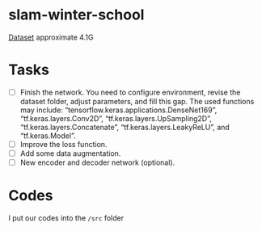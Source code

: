 # slam-winter-school


[Dataset](https://studentutsedu-my.sharepoint.com/personal/12514586_student_uts_edu_au/_layouts/15/onedrive.aspx?id=%2Fpersonal%2F12514586%5Fstudent%5Futs%5Fedu%5Fau%2FDocuments%2Fnyu%5Fdata%2Ezip&parent=%2Fpersonal%2F12514586%5Fstudent%5Futs%5Fedu%5Fau%2FDocuments&originalPath=aHR0cHM6Ly9zdHVkZW50dXRzZWR1LW15LnNoYXJlcG9pbnQuY29tLzp1Oi9nL3BlcnNvbmFsLzEyNTE0NTg2X3N0dWRlbnRfdXRzX2VkdV9hdS9FVTJKNDE1MmVEcE1yN0hYTnZwdmZTSUI5OWpuWWxEUzd3bC13emZFbDNDQjZRP3J0aW1lPWlWeTZ3dWxCMlVn)
approximate 4.1G

# Tasks

- [ ] Finish the network. You need to configure environment, revise the dataset folder, adjust parameters, and fill this gap. The used functions may include: “tensorflow.keras.applications.DenseNet169”, “tf.keras.layers.Conv2D”, “tf.keras.layers.UpSampling2D”, “tf.keras.layers.Concatenate”, “tf.keras.layers.LeakyReLU”, and “tf.keras.Model”.
- [ ] Improve the loss function.
- [ ] Add some data augmentation.
- [ ] New encoder and decoder network (optional).

# Codes

I put our codes into the `/src` folder